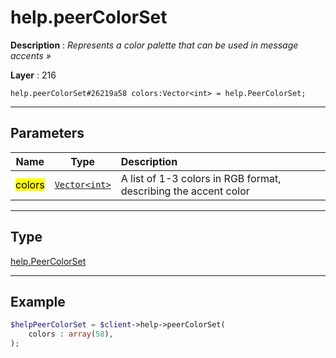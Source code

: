 # help.peerColorSet

**Description** : *Represents a color palette that can be used in message accents &raquo;*

**Layer** : 216

```tl
help.peerColorSet#26219a58 colors:Vector<int> = help.PeerColorSet;
```

---

## Parameters

| Name | Type | Description |
| :---: | :---: | :--- |
| <mark>colors</mark> | [`Vector<int>`](type/int) | A list of 1-3 colors in RGB format, describing the accent color |

---

## Type

[help.PeerColorSet](type/help.PeerColorSet)

---

## Example

```php
$helpPeerColorSet = $client->help->peerColorSet(
	colors : array(58),
);
```
